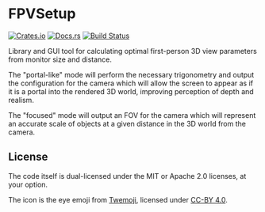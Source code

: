 # FPVSetup
[![Crates.io](https://img.shields.io/crates/v/fpvsetup)](https://crates.io/crates/fpvsetup "FPVSetup on Crates.io")
[![Docs.rs](https://img.shields.io/badge/documentation-docs.rs-informational)](https://docs.rs/fpvsetup "FPVSetup on Docs.rs")
[![Build Status](https://github.com/kotauskas/fpvsetup/workflows/Checks%20and%20tests/badge.svg)](https://github.com/kotauskas/fpvsetup/actions "GitHub Actions page for FPVSetup")

Library and GUI tool for calculating optimal first-person 3D view parameters from monitor size and distance.

The "portal-like" mode will perform the necessary trigonometry and output the configuration for the camera which will allow the screen to appear as if it is a portal into the rendered 3D world, improving perception of depth and realism.

The "focused" mode will output an FOV for the camera which will represent an accurate scale of objects at a given distance in the 3D world from the camera.

## License
The code itself is dual-licensed under the MIT or Apache 2.0 licenses, at your option.

The icon is the eye emoji from [Twemoji], licensed under [CC-BY 4.0].

[Twemoji]: https://twemoji.twitter.com/ " "
[CC-BY 4.0]: https://creativecommons.org/licenses/by/4.0/ " "
